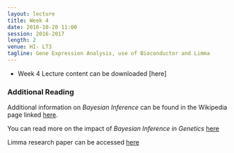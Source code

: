 ```yaml
---
layout: lecture
title: Week 4
date: 2016-10-20 11:00
session: 2016-2017
length: 2
venue: HI- LT3
tagline: Gene Expression Analysis, use of Bioconductor and Limma
---
```


* Week 4 Lecture content can be downloaded [here]

### Additional Reading

Additional information on *Bayesian Inference* can be found in the Wikipedia page linked [here](https://en.wikipedia.org/wiki/Bayesian_inference).


You can read more on the impact of *Bayesian Inference in Genetics* [here](http://opendsi.cc/bioinformatics/assets/Bayesian_Rev_genetics.pdf)


Limma research paper can be accessed [here](http://opendsi.cc/bioinformatics/assets/limma-biocbook-reprint.pdf)
